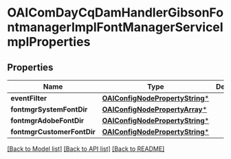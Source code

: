 # OAIComDayCqDamHandlerGibsonFontmanagerImplFontManagerServiceImplProperties

## Properties
Name | Type | Description | Notes
------------ | ------------- | ------------- | -------------
**eventFilter** | [**OAIConfigNodePropertyString***](OAIConfigNodePropertyString.md) |  | [optional] 
**fontmgrSystemFontDir** | [**OAIConfigNodePropertyArray***](OAIConfigNodePropertyArray.md) |  | [optional] 
**fontmgrAdobeFontDir** | [**OAIConfigNodePropertyString***](OAIConfigNodePropertyString.md) |  | [optional] 
**fontmgrCustomerFontDir** | [**OAIConfigNodePropertyString***](OAIConfigNodePropertyString.md) |  | [optional] 

[[Back to Model list]](../README.md#documentation-for-models) [[Back to API list]](../README.md#documentation-for-api-endpoints) [[Back to README]](../README.md)



